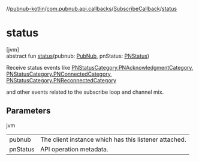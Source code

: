 //[pubnub-kotlin](../../../index.md)/[com.pubnub.api.callbacks](../index.md)/[SubscribeCallback](index.md)/[status](status.md)

# status

[jvm]\
abstract fun [status](status.md)(pubnub: [PubNub](../../com.pubnub.api/-pub-nub/index.md), pnStatus: [PNStatus](../../com.pubnub.api.models.consumer/-p-n-status/index.md))

Receive status events like [PNStatusCategory.PNAcknowledgmentCategory](../../com.pubnub.api.enums/-p-n-status-category/-p-n-acknowledgment-category/index.md), [PNStatusCategory.PNConnectedCategory](../../com.pubnub.api.enums/-p-n-status-category/-p-n-connected-category/index.md), [PNStatusCategory.PNReconnectedCategory](../../com.pubnub.api.enums/-p-n-status-category/-p-n-reconnected-category/index.md)

and other events related to the subscribe loop and channel mix.

## Parameters

jvm

| | |
|---|---|
| pubnub | The client instance which has this listener attached. |
| pnStatus | API operation metadata. |
